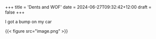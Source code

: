 +++
title = 'Dents and WOF'
date = 2024-06-27T09:32:42+12:00
draft = false
+++

I got a bump on my car 

{{< figure src="image.png" >}}